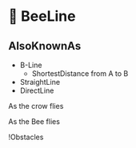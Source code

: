 # 👣 BeeLine

## AlsoKnownAs

- B-Line
    - ShortestDistance from A to B
- StraightLine
- DirectLine

As the crow flies

As the Bee flies

!Obstacles